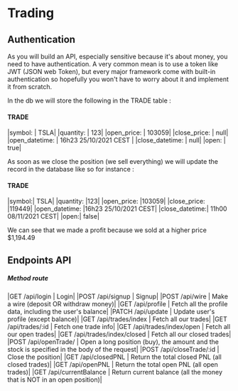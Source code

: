 # Trading

## Authentication
As you will build an API, especially sensitive because it's about money, you need to have authentication. A very common mean is to use a token like JWT (JSON web Token), but every major framework come with built-in authentication so hopefully you won't have to worry about it and implement it from scratch.


In the db we will store the following in the TRADE table :

#### TRADE	

|symbol: |	TSLA|
|quantity: | 123|
|open_price: |	103059|
|close_price: |	null|
|open_datetime: | 16h23 25/10/2021 CEST |
|close_datetime: |	null|
|open: | true|

As soon as we close the position (we sell everything) we will update the record in the database like so for instance :

#### TRADE

|symbol:|	TSLA|
|quantity:	|123|
|open_price:	|103059|
|close_price:	|119449|
|open_datetime:	|16h23 25/10/2021 CEST|
|close_datetime:|	11h00 08/11/2021 CEST|
|open:|	false|

We can see that we made a profit because we sold at a higher price $1,194.49

## Endpoints API

##### Method	route	

|GET	/api/login	| Login|
|POST	/api/signup	| Signup|
|POST	/api/wire	| Make a wire (deposit OR withdraw money)|
|GET	/api/profile |	Fetch all the profile data, including the user's balance|
|PATCH	/api/update |	Update user's profile (except balance)|
|GET	/api/trades/index |	Fetch all our trades|
|GET	/api/trades/:id |	Fetch one trade info|
|GET	/api/trades/index/open |	Fetch all our open trades|
|GET	/api/trades/index/closed |	Fetch all our closed trades|
|POST	/api/openTrade/ |	Open a long position (buy), the amount and the stock is specified in the body of the request|
|POST	/api/closeTrade/:id |	Close the position|
|GET	/api/closedPNL |	Return the total closed PNL (all closed trades)|
|GET	/api/openPNL |	Return the total open PNL (all open trades)|
|GET	/api/currentBalance |	Return current balance (all the money that is NOT in an open position)|
